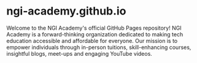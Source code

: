 # ngi-academy.github.io
Welcome to the NGI Academy's official GitHub Pages repository! NGI Academy is a forward-thinking organization dedicated to making tech education accessible and affordable for everyone. Our mission is to empower individuals through in-person tuitions, skill-enhancing courses, insightful blogs, meet-ups and engaging YouTube videos.

